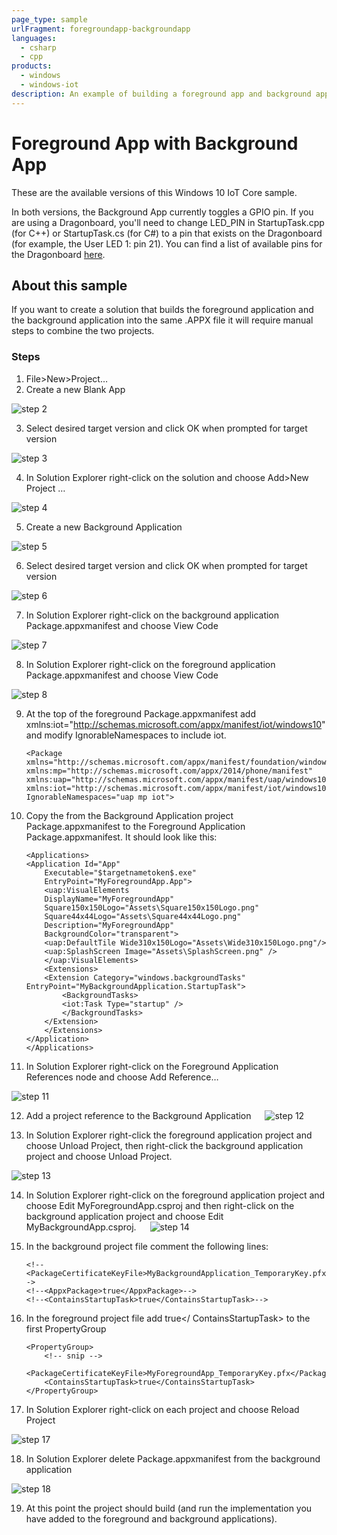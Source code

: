 ```yaml
---
page_type: sample
urlFragment: foregroundapp-backgroundapp
languages:
  - csharp
  - cpp
products:
  - windows
  - windows-iot
description: An example of building a foreground app and background app within the same APPX file for Windows 10 IoT Core.
---
```


# Foreground App with Background App

These are the available versions of this Windows 10 IoT Core sample.  

In both versions, the Background App currently toggles a GPIO pin.  If you are using a Dragonboard, 
you'll need to change LED_PIN in StartupTask.cpp (for C++) or StartupTask.cs (for C#) to a pin that 
exists on the Dragonboard (for example, the User LED 1: pin 21).  You can find a list of available
pins for the Dragonboard [here](https://docs.microsoft.com/en-us/windows/iot-core/learn-about-hardware/pinmappings/pinmappingsdb).

## About this sample
If you want to create a solution that builds the foreground application and the background application into the same .APPX file it will require manual steps to combine the two projects.

### Steps

1. File>New>Project…
2. Create a new Blank App

![step 2](../Resourcesstep2a.png)

3. Select desired target version and click OK when prompted for target version

![step 3](../Resources/images/ForegroundApp/step3a.png)

4.	In Solution Explorer right-click on the solution and choose Add>New Project …

![step 4](../Resources/images/ForegroundApp/step4.png)

5.	Create a new Background Application

![step 5](../Resources/images/ForegroundApp/step5a.png)

6.	Select desired target version and click OK when prompted for target version

![step 6](../Resources/images/ForegroundApp/step6a.png)

7.	In Solution Explorer right-click on the background application Package.appxmanifest and choose View Code

![step 7](../Resources/images/ForegroundApp/step7.png)

8.	In Solution Explorer right-click on the foreground application Package.appxmanifest and choose View Code

![step 8](../Resources/images/ForegroundApp/step8.png)

9.	At the top of the foreground Package.appxmanifest add xmlns:iot="http://schemas.microsoft.com/appx/manifest/iot/windows10" and modify IgnorableNamespaces to include iot.

        <Package
        xmlns="http://schemas.microsoft.com/appx/manifest/foundation/windows10"
        xmlns:mp="http://schemas.microsoft.com/appx/2014/phone/manifest"
        xmlns:uap="http://schemas.microsoft.com/appx/manifest/uap/windows10"
        xmlns:iot="http://schemas.microsoft.com/appx/manifest/iot/windows10"
        IgnorableNamespaces="uap mp iot">

10.	Copy the <Extensions> from the Background Application project Package.appxmanifest  to the Foreground Application Package.appxmanifest.  It should look like this:

        <Applications>
        <Application Id="App"
            Executable="$targetnametoken$.exe"
            EntryPoint="MyForegroundApp.App">
            <uap:VisualElements
            DisplayName="MyForegroundApp"
            Square150x150Logo="Assets\Square150x150Logo.png"
            Square44x44Logo="Assets\Square44x44Logo.png"
            Description="MyForegroundApp"
            BackgroundColor="transparent">
            <uap:DefaultTile Wide310x150Logo="Assets\Wide310x150Logo.png"/>
            <uap:SplashScreen Image="Assets\SplashScreen.png" />
            </uap:VisualElements>
            <Extensions>
            <Extension Category="windows.backgroundTasks" EntryPoint="MyBackgroundApplication.StartupTask">
                <BackgroundTasks>
                <iot:Task Type="startup" />
                </BackgroundTasks>
            </Extension>
            </Extensions>
        </Application>
        </Applications>

11.	In Solution Explorer right-click on the Foreground Application References node and choose Add Reference…

![step 11](../Resources/images/ForegroundApp/step11.png)

12.	Add a project reference to the Background Application
 
![step 12](../Resources/images/ForegroundApp/step12.png)

13.	In Solution Explorer right-click the foreground application project and choose Unload Project, then right-click the background application project and choose Unload Project.

![step 13](../Resources/images/ForegroundApp/step13.png)

14.	In Solution Explorer right-click on the foreground application project and choose Edit MyForegroundApp.csproj and then right-click on the background application project and choose Edit MyBackgroundApp.csproj.
 
![step 14](../Resources/images/ForegroundApp/step14.png)

15.	In the background project file comment the following lines:

        <!--<PackageCertificateKeyFile>MyBackgroundApplication_TemporaryKey.pfx</PackageCertificateKeyFile>-->
        <!--<AppxPackage>true</AppxPackage>-->
        <!--<ContainsStartupTask>true</ContainsStartupTask>-->

16.	In the foreground project file add <ContainsStartupTask>true</ ContainsStartupTask> to the first PropertyGroup

        <PropertyGroup>
            <!-- snip -->
            <PackageCertificateKeyFile>MyForegroundApp_TemporaryKey.pfx</PackageCertificateKeyFile>
            <ContainsStartupTask>true</ContainsStartupTask>
        </PropertyGroup>

17.	In Solution Explorer right-click on each project and choose Reload Project

![step 17](../Resources/images/ForegroundApp/step17.png)

18.	In Solution Explorer delete Package.appxmanifest from the background application

![step 18](../Resources/images/ForegroundApp/step18.png)

19.	At this point the project should build (and run the implementation you have added to the foreground and background applications).

